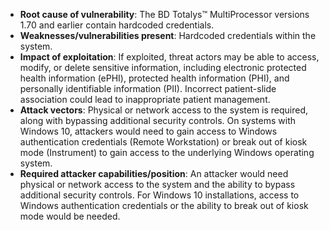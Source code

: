 - **Root cause of vulnerability**: The BD Totalys™ MultiProcessor versions 1.70 and earlier contain hardcoded credentials.
- **Weaknesses/vulnerabilities present**: Hardcoded credentials within the system.
- **Impact of exploitation**: If exploited, threat actors may be able to access, modify, or delete sensitive information, including electronic protected health information (ePHI), protected health information (PHI), and personally identifiable information (PII). Incorrect patient-slide association could lead to inappropriate patient management.
- **Attack vectors**: Physical or network access to the system is required, along with bypassing additional security controls.  On systems with Windows 10, attackers would need to gain access to Windows authentication credentials (Remote Workstation) or break out of kiosk mode (Instrument) to gain access to the underlying Windows operating system.
- **Required attacker capabilities/position**: An attacker would need physical or network access to the system and the ability to bypass additional security controls. For Windows 10 installations, access to Windows authentication credentials or the ability to break out of kiosk mode would be needed.